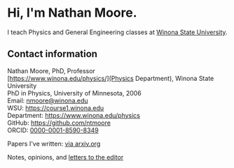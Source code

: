 # Hi, I'm Nathan Moore.
I teach Physics and General Engineering classes at [Winona State University](https://www.winona.edu/).  

## Contact information
Nathan Moore, PhD, Professor  
[https://www.winona.edu/physics/](Physics Department), Winona State University  
PhD in Physics, University of Minnesota, 2006  
Email: <nmoore@winona.edu>  
WSU: <https://course1.winona.edu>  
Department: <https://www.winona.edu/physics>  
GitHub: <https://github.com/ntmoore>  
ORCID: [0000-0001-8590-8349](https://orcid.org/0000-0001-8590-8349)  

Papers I've written: [via arxiv.org](papers.md) 

Notes, opinions, and [letters to the editor](notes/notes.md)

